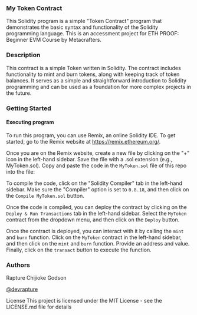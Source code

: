 ### My Token Contract

This Solidity program is a simple "Token Contract" program that demonstrates the basic syntax and functionality of the Solidity programming language. This is an accessment project for ETH PROOF: Beginner EVM Course by Metacrafters.

### Description
This contract is a simple Token written in Solidity. The contract includes functionality to mint and burn tokens, along with keeping track of token balances. 
It serves as a simple and straightforward introduction to Solidity programming and can be used as a foundation for more complex projects in the future.

### Getting Started
#### Executing program
To run this program, you can use Remix, an online Solidity IDE. To get started, go to the Remix website at https://remix.ethereum.org/.

Once you are on the Remix website, create a new file by clicking on the "+" icon in the left-hand sidebar. Save the file with a .sol extension (e.g., MyToken.sol). Copy and paste the code in the `MyToken.sol` file of this repo into the file:

To compile the code, click on the "Solidity Compiler" tab in the left-hand sidebar. Make sure the "Compiler" option is set to `0.8.18`, and then click on the `Compile MyToken.sol` button.

Once the code is compiled, you can deploy the contract by clicking on the `Deploy & Run Transactions` tab in the left-hand sidebar. Select the `MyToken` contract from the dropdown menu, and then click on the `Deploy` button.

Once the contract is deployed, you can interact with it by calling the `mint` and `burn` function. Click on the `MyToken` contract in the left-hand sidebar, and then click on the `mint` and `burn` function. Provide an address and value. Finally, click on the `transact` button to execute the function.

### Authors
Rapture Chijioke Godson

[@devrapture](https://x.com/DevRapture)

License
This project is licensed under the MIT License - see the LICENSE.md file for details

